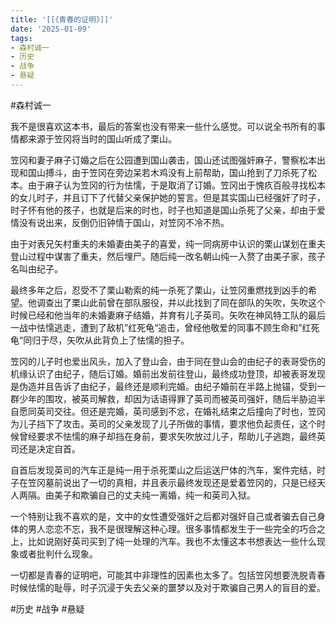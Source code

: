 ```yaml
---
title: '[[《青春的证明》]]'
date: '2025-01-09'
tags:
- 森村诚一
- 历史
- 战争
- 悬疑
---
```

#森村诚一

我不是很喜欢这本书，最后的答案也没有带来一些什么感觉。可以说全书所有的事情都来源于笠冈将当时的国山听成了栗山。

笠冈和妻子麻子订婚之后在公园遭到国山袭击，国山还试图强奸麻子，警察松本出现和国山搏斗，由于笠冈在旁边呆若木鸡没有上前帮助，国山抢到了刀杀死了松本。由于麻子认为笠冈的行为怯懦，于是取消了订婚。笠冈出于愧疚百般寻找松本的女儿时子，并且订下了代替父亲保护她的誓言。但是其实国山已经强奸了时子，时子怀有他的孩子，也就是后来的时也，时子也知道是国山杀死了父亲，却由于爱情没有说出来，反倒仍旧钟情于国山，对笠冈不冷不热。

由于对表兄矢村重夫的未婚妻由美子的喜爱，纯一同病房中认识的栗山谋划在重夫登山过程中谋害了重夫，然后埋尸。随后纯一改名朝山纯一入赘了由美子家，孩子名叫由纪子。

最终多年之后，忍受不了栗山勒索的纯一杀死了栗山，让笠冈重燃找到凶手的希望。他调查出了栗山此前曾在部队服役，并以此找到了同在部队的矢吹，矢吹这个时候已经和他当年的未婚妻麻子结婚，并育有儿子英司。矢吹在神风特工队的最后一战中怯懦逃走，遭到了敌机”红死龟“追击，曾经他敬爱的同事不顾生命和”红死龟“同归于尽，矢吹从此背负上了怯懦的担子。

笠冈的儿子时也爱出风头，加入了登山会，由于同在登山会的由纪子的表哥受伤的机缘认识了由纪子，随后订婚。婚前出发前往登山，最终成功登顶，却被表哥发现是伪造并且告诉了由纪子，最终还是顺利完婚。由纪子婚前在半路上抛锚，受到一群少年的围攻，被英司解救，却因为话语得罪了英司而被英司强奸，随后半胁迫半自愿同英司交往。但还是完婚，英司感到不忿，在婚礼结束之后撞向了时也，笠冈为儿子挡下了攻击。英司的父亲发现了儿子所做的事情，要求他负起责任，这个时候曾经要求不怯懦的麻子却挡在身前，要求矢吹放过儿子，帮助儿子逃跑，最终英司还是决定自首。

自首后发现英司的汽车正是纯一用于杀死栗山之后运送尸体的汽车，案件完结，时子在笠冈墓前说出了一切的真相，并且表示最终发现还是爱着笠冈的，只是已经天人两隔。由美子和欺骗自己的丈夫纯一离婚，纯一和英司入狱。

一个特别让我不喜欢的是，文中的女性遭受强奸之后都对强奸自己或者骗去自己身体的男人恋恋不忘，我不是很理解这种心理。很多事情都发生于一些完全的巧合之上，比如说刚好英司买到了纯一处理的汽车。我也不太懂这本书想表达一些什么现象或者批判什么现象。

一切都是青春的证明吧，可能其中非理性的因素也太多了。包括笠冈想要洗脱青春时候怯懦的耻辱，时子沉浸于失去父亲的噩梦以及对于欺骗自己男人的盲目的爱。

#历史 #战争 #悬疑
